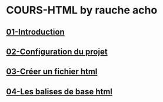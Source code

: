 # COURS-HTML by rauche acho

## [01-Introduction](./01-Introduction/Introduction.md)

## [02-Configuration du projet](./02-Configuration%20du%20projet/configuration_du_projet.md)

## [03-Créer un fichier html](./03-Cr%C3%A9er%20un%20fichier%20html/cr%C3%A9er_un_fichier_html.md)

## [04-Les balises de base html](./04-Les%20balises%20html/les_balises.md)
